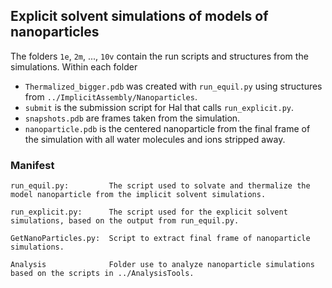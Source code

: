## Explicit solvent simulations of models of nanoparticles

The folders `1e`, `2m`, ..., `10v` contain the run scripts and structures from the simulations. Within each folder 
* `Thermalized_bigger.pdb` was created with `run_equil.py` using structures from `../ImplicitAssembly/Nanoparticles`.
* `submit` is the submission script for Hal that calls `run_explicit.py`.
* `snapshots.pdb` are frames taken from the simulation.
* `nanoparticle.pdb` is the centered nanoparticle from the final frame of the simulation with all water molecules and ions stripped away.

### Manifest

```
run_equil.py:         The script used to solvate and thermalize the model nanoparticle from the implicit solvent simulations.
```

```
run_explicit.py:      The script used for the explicit solvent simulations, based on the output from run_equil.py.
```

```
GetNanoParticles.py:  Script to extract final frame of nanoparticle simulations. 
```

```
Analysis              Folder use to analyze nanoparticle simulations based on the scripts in ../AnalysisTools.
```
